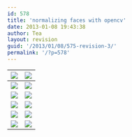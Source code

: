 ```yaml
---
id: 578
title: 'normalizing faces with opencv'
date: 2013-01-08 19:43:38
author: Tea
layout: revision
guid: '/2013/01/08/575-revision-3/'
permalink: '/?p=578'
---
```


| ![](/articles/201301_opencv_face_positioning/images/1.jpg) | ![](/articles/201301_opencv_face_positioning/images/1_normalized.jpg) |
|---|---|
| ![](/articles/201301_opencv_face_positioning/images/2.jpg) | ![](/articles/201301_opencv_face_positioning/images/2_normalized.jpg) |
| ![](/articles/201301_opencv_face_positioning/images/3.jpg) | ![](/articles/201301_opencv_face_positioning/images/3_normalized.jpg) |
| ![](/articles/201301_opencv_face_positioning/images/4.jpg) | ![](/articles/201301_opencv_face_positioning/images/4_normalized.jpg) |
| ![](/articles/201301_opencv_face_positioning/images/5.jpg) | ![](/articles/201301_opencv_face_positioning/images/5_normalized.jpg) |
| ![](/articles/201301_opencv_face_positioning/images/6.jpg) | ![](/articles/201301_opencv_face_positioning/images/6_normalized.jpg) |